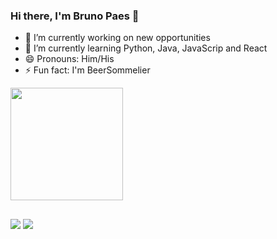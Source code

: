 ### Hi there, I'm Bruno Paes 👋


- 🔭 I’m currently working on new opportunities
- 🌱 I’m currently learning Python, Java, JavaScrip and React
- 😄 Pronouns: Him/His
- ⚡ Fun fact: I'm BeerSommelier

<div>
  <a href="https://github.com/paesbruno">
  <img height="180em" src="https://github-readme-stats.vercel.app/api?username=paesbruno&show_icons=true&theme=dark&include_all_commits=true&count_private=true"/>
<div>

 ##
 
<div> 
  <a href = "mailto: paes.bruno@gmail.com"><img src="https://img.shields.io/badge/-Gmail-%23333?style=for-the-badge&logo=gmail&logoColor=white" target="_blank"></a>
  <a href="https://linkedin.com/in/brunopaes" target="_blank"><img src="https://img.shields.io/badge/-LinkedIn-%230077B5?style=for-the-badge&logo=linkedin&logoColor=white" target="_blank"></a> 
 <div> 
